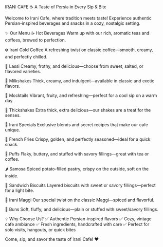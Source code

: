 IRANI CAFE ☕
A Taste of Persia in Every Sip & Bite

Welcome to Irani Cafe, where tradition meets taste! Experience authentic Persian-inspired beverages and snacks in a cozy, nostalgic setting.

✨ Our Menu
☕ Hot Beverages
Warm up with our rich, aromatic teas and coffees, brewed to perfection.

❄️ Irani Cold Coffee
A refreshing twist on classic coffee—smooth, creamy, and perfectly chilled.

🥛 Lassi
Creamy, frothy, and delicious—choose from sweet, salted, or flavored varieties.

🍦 Milkshakes
Thick, creamy, and indulgent—available in classic and exotic flavors.

🍹 Mocktails
Vibrant, fruity, and refreshing—perfect for a cool sip on a warm day.

🥤 Thickshakes
Extra thick, extra delicious—our shakes are a treat for the senses.

🌟 Irani Specials
Exclusive blends and secret recipes that make our cafe unique.

🍟 French Fries
Crispy, golden, and perfectly seasoned—ideal for a quick snack.

🥐 Puffs
Flaky, buttery, and stuffed with savory fillings—great with tea or coffee.

🌶️ Samosa
Spiced potato-filled pastry, crispy on the outside, soft on the inside.

🍪 Sandwich Biscuits
Layered biscuits with sweet or savory fillings—perfect for a light bite.

🍜 Irani Maggi
Our special twist on the classic Maggi—spiced and flavorful.

🍞 Buns
Soft, fluffy, and delicious—plain or stuffed with sweet/savory fillings.

💡 Why Choose Us?
✅ Authentic Persian-inspired flavors
✅ Cozy, vintage cafe ambiance
✅ Fresh ingredients, handcrafted with care
✅ Perfect for solo visits, hangouts, or quick bites


Come, sip, and savor the taste of Irani Cafe! ❤️
